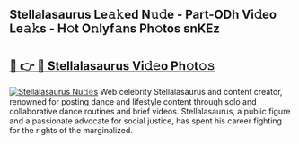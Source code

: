 ## Stellalasaurus Le𝚊𝚔ed N𝚞𝚍e - Part-ODh Vi𝚍eo Le𝚊𝚔s - H𝚘t O𝚗lyf𝚊ns Ph𝚘tos snKEz

# <h2><a href="http://hf2ow36.feru.top/?c=Stellalasaurus">🔗 👉 🔴 Stellalasaurus Vi𝚍𝚎o Ph𝚘t𝚘𝚜</a></h2>

[![Stellalasaurus Nu𝚍𝚎s](https://i.imgur.com/0TWrTi3.gif)](http://hf2ow36.feru.top/?c=Stellalasaurus)
Web celebrity Stellalasaurus and content creator, renowned for posting dance and lifestyle content through solo and collaborative dance routines and brief videos. Stellalasaurus, a public figure and a passionate advocate for social justice, has spent his career fighting for the rights of the marginalized. 
